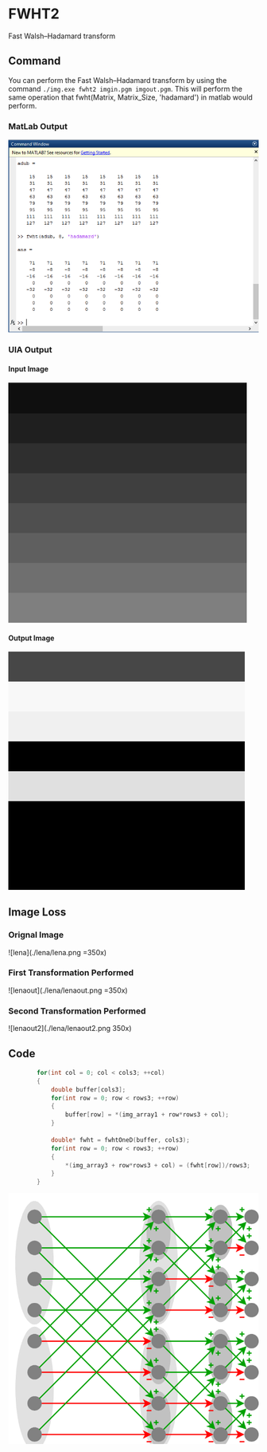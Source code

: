 # FWHT2

Fast Walsh–Hadamard transform

## Command

You can perform the Fast Walsh–Hadamard transform by using the command `./img.exe fwht2 imgin.pgm imgout.pgm`. This will perform the same operation that fwht(Matrix, Matrix_Size, 'hadamard') in matlab would perform.

### MatLab Output

![matlab](./screenshots/matlaboutput.png)

### UIA Output

#### Input Image

![imgpgm](./test/imgpgm.png)

#### Output Image

![imgpgm2](./test/imgpgmout.png)

## Image Loss

### Orignal Image

![lena](./lena/lena.png =350x)

### First Transformation Performed

![lenaout](./lena/lenaout.png =350x)

### Second Transformation Performed

![lenaout2](./lena/lenaout2.png 350x)

## Code

```c
        for(int col = 0; col < cols3; ++col)
	    {
            double buffer[cols3];
            for(int row = 0; row < rows3; ++row)
            {
                buffer[row] = *(img_array1 + row*rows3 + col);
            }

            double* fwht = fwhtOneD(buffer, cols3);
            for(int row = 0; row < rows3; ++row)
            {
                *(img_array3 + row*rows3 + col) = (fwht[row])/rows3;
            }
        }
```

![idea](./idea.png)
